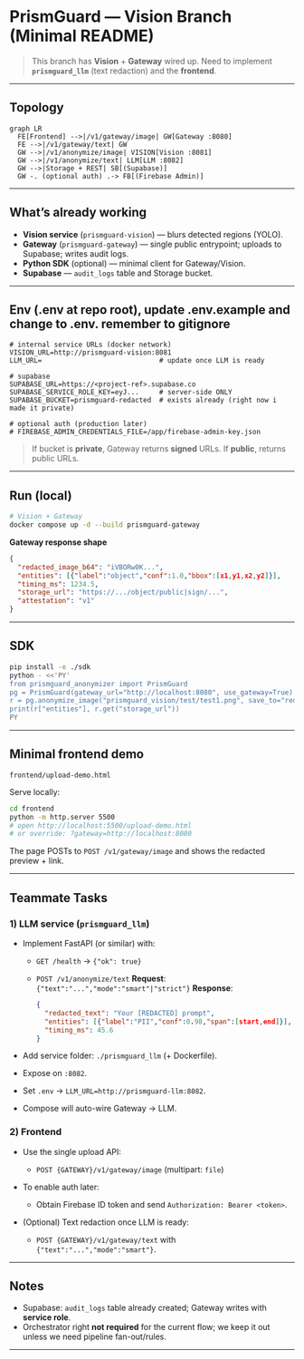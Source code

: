 # PrismGuard — Vision Branch (Minimal README)

> This branch has **Vision** + **Gateway** wired up.
> Need to implement **`prismguard_llm`** (text redaction) and the **frontend**.

---

## Topology

```mermaid
graph LR
  FE[Frontend] -->|/v1/gateway/image| GW[Gateway :8080]
  FE -->|/v1/gateway/text| GW
  GW -->|/v1/anonymize/image| VISION[Vision :8081]
  GW -->|/v1/anonymize/text| LLM[LLM :8082]
  GW -->|Storage + REST| SB[(Supabase)]
  GW -. (optional auth) .-> FB[(Firebase Admin)]
```

---

## What’s already working

* **Vision service** (`prismguard-vision`) — blurs detected regions (YOLO).
* **Gateway** (`prismguard-gateway`) — single public entrypoint; uploads to Supabase; writes audit logs.
* **Python SDK** (optional) — minimal client for Gateway/Vision.
* **Supabase** — `audit_logs` table and Storage bucket.

---

## Env (.env at repo root), update .env.example and change to .env. remember to gitignore

```
# internal service URLs (docker network)
VISION_URL=http://prismguard-vision:8081
LLM_URL=                             # update once LLM is ready

# supabase
SUPABASE_URL=https://<project-ref>.supabase.co
SUPABASE_SERVICE_ROLE_KEY=eyJ...     # server-side ONLY
SUPABASE_BUCKET=prismguard-redacted  # exists already (right now i made it private)

# optional auth (production later)
# FIREBASE_ADMIN_CREDENTIALS_FILE=/app/firebase-admin-key.json
```

> If bucket is **private**, Gateway returns **signed** URLs. If **public**, returns public URLs.

---

## Run (local)

```bash
# Vision + Gateway
docker compose up -d --build prismguard-gateway
```

**Gateway response shape**

```json
{
  "redacted_image_b64": "iVBORw0K...", 
  "entities": [{"label":"object","conf":1.0,"bbox":[x1,y1,x2,y2]}],
  "timing_ms": 1234.5,
  "storage_url": "https://.../object/public|sign/...",
  "attestation": "v1"
}
```

---

## SDK 

```bash
pip install -e ./sdk
python - <<'PY'
from prismguard_anonymizer import PrismGuard
pg = PrismGuard(gateway_url="http://localhost:8080", use_gateway=True)
r = pg.anonymize_image("prismguard_vision/test/test1.png", save_to="redacted.png")
print(r["entities"], r.get("storage_url"))
PY
```

---
## Minimal frontend demo

```
frontend/upload-demo.html
```

Serve locally:

```bash
cd frontend
python -m http.server 5500
# open http://localhost:5500/upload-demo.html
# or override: ?gateway=http://localhost:8080
```

The page POSTs to `POST /v1/gateway/image` and shows the redacted preview + link.

---

## Teammate Tasks

### 1) LLM service (`prismguard_llm`)

* Implement FastAPI (or similar) with:

  * `GET /health` → `{"ok": true}`
  * `POST /v1/anonymize/text`
    **Request**: `{"text":"...","mode":"smart"|"strict"}`
    **Response**:

    ```json
    {
      "redacted_text": "Your [REDACTED] prompt",
      "entities": [{"label":"PII","conf":0.98,"span":[start,end]}],
      "timing_ms": 45.6
    }
    ```
* Add service folder: `./prismguard_llm` (+ Dockerfile).
* Expose on `:8082`.
* Set `.env` → `LLM_URL=http://prismguard-llm:8082`.
* Compose will auto-wire Gateway → LLM.

### 2) Frontend

* Use the single upload API:

  * `POST {GATEWAY}/v1/gateway/image` (multipart: `file`)
* To enable auth later:

  * Obtain Firebase ID token and send `Authorization: Bearer <token>`.
* (Optional) Text redaction once LLM is ready:

  * `POST {GATEWAY}/v1/gateway/text` with `{"text":"...","mode":"smart"}`.

---

## Notes

* Supabase: `audit_logs` table already created; Gateway writes with **service role**.
* Orchestrator right **not required** for the current flow; we keep it out unless we need pipeline fan-out/rules.

---
